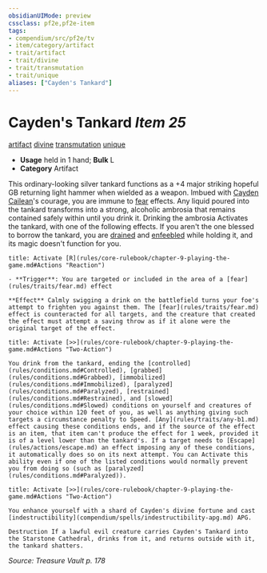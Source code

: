 ```yaml
---
obsidianUIMode: preview
cssclass: pf2e,pf2e-item
tags:
- compendium/src/pf2e/tv
- item/category/artifact
- trait/artifact
- trait/divine
- trait/transmutation
- trait/unique
aliases: ["Cayden's Tankard"]
---
```

# Cayden's Tankard *Item 25*  
[artifact](rules/traits/artifact-gmg.md)  [divine](rules/traits/divine.md)  [transmutation](rules/traits/transmutation.md)  [unique](rules/traits/unique.md)  

- **Usage** held in 1 hand; **Bulk** L
- **Category** Artifact

This ordinary-looking silver tankard functions as a +4 major striking hopeful GB returning light hammer when wielded as a weapon. Imbued with [Cayden Cailean](compendium/setting/deities/cayden-cailean.md)'s courage, you are immune to [fear](rules/traits/fear.md) effects. Any liquid poured into the tankard transforms into a strong, alcoholic ambrosia that remains contained safely within until you drink it. Drinking the ambrosia Activates the tankard, with one of the following effects. If you aren't the one blessed to borrow the tankard, you are [drained](rules/conditions.md#Drained) and [enfeebled](rules/conditions.md#Enfeebled) while holding it, and its magic doesn't function for you.

```ad-embed-ability
title: Activate [R](rules/core-rulebook/chapter-9-playing-the-game.md#Actions "Reaction")

- **Trigger**: You are targeted or included in the area of a [fear](rules/traits/fear.md) effect

**Effect** Calmly swigging a drink on the battlefield turns your foe's attempt to frighten you against them. The [fear](rules/traits/fear.md) effect is counteracted for all targets, and the creature that created the effect must attempt a saving throw as if it alone were the original target of the effect.
```

```ad-embed-ability
title: Activate [>>](rules/core-rulebook/chapter-9-playing-the-game.md#Actions "Two-Action")

You drink from the tankard, ending the [controlled](rules/conditions.md#Controlled), [grabbed](rules/conditions.md#Grabbed), [immobilized](rules/conditions.md#Immobilized), [paralyzed](rules/conditions.md#Paralyzed), [restrained](rules/conditions.md#Restrained), and [slowed](rules/conditions.md#Slowed) conditions on yourself and creatures of your choice within 120 feet of you, as well as anything giving such targets a circumstance penalty to Speed. [Any](rules/traits/any-b1.md) effect causing these conditions ends, and if the source of the effect is an item, that item can't produce the effect for 1 week, provided it is of a level lower than the tankard's. If a target needs to [Escape](rules/actions/escape.md) an effect imposing any of these conditions, it automatically does so on its next attempt. You can Activate this ability even if one of the listed conditions would normally prevent you from doing so (such as [paralyzed](rules/conditions.md#Paralyzed)).
```

```ad-embed-ability
title: Activate [>>](rules/core-rulebook/chapter-9-playing-the-game.md#Actions "Two-Action")

You enhance yourself with a shard of Cayden's divine fortune and cast [indestructibility](compendium/spells/indestructibility-apg.md) APG.

Destruction If a lawful evil creature carries Cayden's Tankard into the Starstone Cathedral, drinks from it, and returns outside with it, the tankard shatters.
```

*Source: Treasure Vault p. 178*